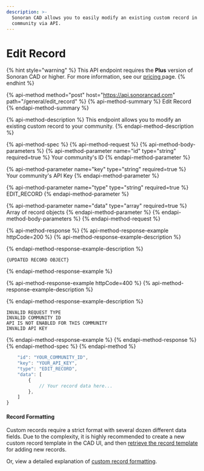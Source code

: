 ```yaml
---
description: >-
  Sonoran CAD allows you to easily modify an existing custom record in your
  community via API.
---
```


# Edit Record

{% hint style="warning" %}
This API endpoint requires the **Plus** version of Sonoran CAD or higher. For more information, see our [pricing ](../../../../../pricing/faq/)page.
{% endhint %}

{% api-method method="post" host="https://api.sonorancad.com" path="/general/edit\_record" %}
{% api-method-summary %}
Edit Record
{% endapi-method-summary %}

{% api-method-description %}
This endpoint allows you to modify an existing custom record to your community.
{% endapi-method-description %}

{% api-method-spec %}
{% api-method-request %}
{% api-method-body-parameters %}
{% api-method-parameter name="id" type="string" required=true %}
Your community's ID
{% endapi-method-parameter %}

{% api-method-parameter name="key" type="string" required=true %}
Your community's API Key
{% endapi-method-parameter %}

{% api-method-parameter name="type" type="string" required=true %}
EDIT\_RECORD
{% endapi-method-parameter %}

{% api-method-parameter name="data" type="array" required=true %}
Array of record objects
{% endapi-method-parameter %}
{% endapi-method-body-parameters %}
{% endapi-method-request %}

{% api-method-response %}
{% api-method-response-example httpCode=200 %}
{% api-method-response-example-description %}

{% endapi-method-response-example-description %}

```
{UPDATED RECORD OBJECT}
```
{% endapi-method-response-example %}

{% api-method-response-example httpCode=400 %}
{% api-method-response-example-description %}

{% endapi-method-response-example-description %}

```
INVALID REQUEST TYPE
INVALID COMMUNITY ID
API IS NOT ENABLED FOR THIS COMMUNITY
INVALID API KEY
```
{% endapi-method-response-example %}
{% endapi-method-response %}
{% endapi-method-spec %}
{% endapi-method %}

```javascript
    "id": "YOUR_COMMUNITY_ID",
    "key": "YOUR_API_KEY",
    "type": "EDIT_RECORD",
    "data": [
        {
            // Your record data here...
        },
    ]
}
```

#### Record Formatting

Custom records require a strict format with several dozen different data fields. Due to the complexity, it is highly recommended to create a new custom record template in the CAD UI, and then [retrieve the record template](get-record-template.md) for adding new records.

Or, view a detailed explanation of [custom record formatting](./#record-formatting). 

